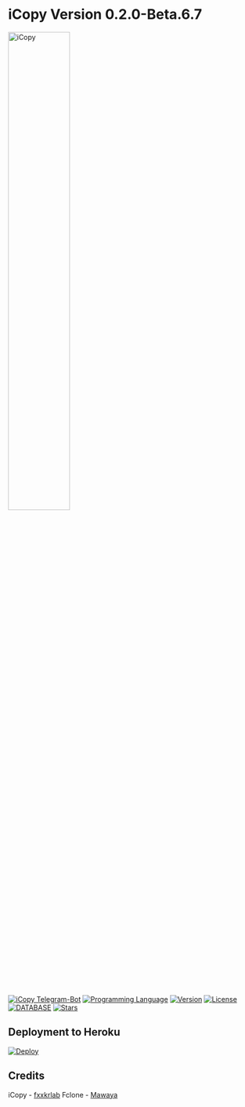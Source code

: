 # iCopy Version 0.2.0-Beta.6.7

[<img src="https://f002.backblazeb2.com/file/jsuforum-upload/optimized/1X/cff2835c1652bb57a18aac42a3eee34b51cd9b89_2_1380x386.gif" width="50%" alt="iCopy">](https://bbs.jsu.net/c/official-project/icopy/6)  

[![iCopy Telegram-Bot](https://img.shields.io/badge/iCopy-Telegram%20BOT-red?style=flat-square&logo=appveyor)](https://bbs.jsu.net/c/official-project/icopy/6)
[![Programming Language](https://img.shields.io/badge/LANGUAGE-Python%203.6%2B-success?style=flat-square&logo=appveyor)](https://bbs.jsu.net/c/official-project/icopy/6)
[![Version](https://img.shields.io/badge/Version-0.2.0--beta.6.7-ff69b4?style=flat-square&logo=appveyor)](https://bbs.jsu.net/c/official-project/icopy/6)
[![License](https://img.shields.io/github/license/fxxkrlab/iCopy?style=flat-square&logo=appveyor)](https://bbs.jsu.net/c/official-project/icopy/6)
[![DATABASE](https://img.shields.io/badge/DATABASE-MongoDB-brightgreen?style=flat-square&logo=appveyor)](https://github.com/mongodb/mongo)
[![Stars](https://img.shields.io/github/stars/Nenokkadine/FClone-Bot?style=flat-square&logo=appveyor)](https://github.com/Nenokkadine/FClone-Bot)  
 
 ## Deployment to Heroku
 
[![Deploy](https://www.herokucdn.com/deploy/button.svg)](https://dashboard.heroku.com/new?template=https://github.com/ZokoToozNoob001/Fclone-Bot/tree/master)

## Credits 

iCopy - [fxxkrlab](https://github.com/fxxkrlab/iCopy)
Fclone - [Mawaya](https://github.com/mawaya/rclone)
